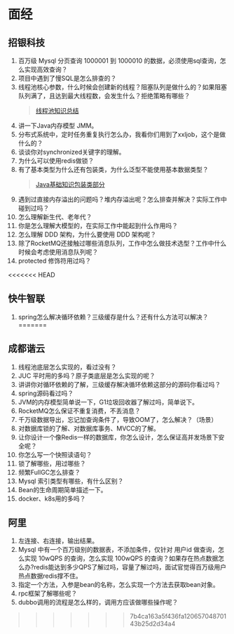# 面经
## 招银科技
1. 百万级 Mysql 分页查询 1000001 到 1000010 的数据，必须使用sql查询，怎么实现高效查询？
2. 项目中遇到了慢SQL是怎么排查的？
3. 线程池核心参数，什么时候会创建新的线程？阻塞队列是做什么的？如果阻塞队列满了，且达到最大线程数，会发生什么？拒绝策略有哪些？
    > [线程池知识总结](/Java/线程池.md)
4. 讲一下Java内存模型 JMM。
5. 分布式系统中，定时任务重复执行怎么办，我看你们用到了xxljob，这个是做什么的？
6. 谈谈你对synchronized关键字的理解。
7. 为什么可以使用redis做锁？
8. 有了基本类型为什么还有包装类，为什么泛型不能使用基本数据类型？
    > [Java基础知识包装类部分](/Java/基础/Java核心知识.md)
9. 遇到过直接内存溢出的问题吗？堆内存溢出呢？怎么排查并解决？实际工作中碰到过吗？
10. 怎么理解新生代、老年代？
11. 你是怎么理解大模型的，在实际工作中能起到什么作用吗？
12. 怎么理解 DDD 架构，为什么要使用 DDD 架构呢？
13. 除了RocketMQ还接触过哪些消息队列，工作中怎么做技术选型？工作中什么时候会考虑使用消息队列呢？
14. protected 修饰符用过吗？

<<<<<<< HEAD

## 快牛智联
1. spring怎么解决循环依赖？三级缓存是什么？还有什么方法可以解决？
=======
## 成都谐云
1. 线程池底层怎么实现的，看过没有？
2. JUC 平时用的多吗？原子类底层是怎么实现的呢？
3. 讲讲你对循环依赖的了解，三级缓存解决循环依赖这部分的源码你看过吗？
4. spring源码看过吗？
5. JVM的内存模型简单说一下，G1垃圾回收器了解过吗，简单说下。
6. RocketMQ怎么保证不重复消费，不丢消息？
7. 千万级数据导出，忘记加查询条件了，导致OOM了，怎么解决？（场景）
8. 对数据库锁的了解、对数据库事务、MVCC的了解。
9. 让你设计一个像Redis一样的数据库，你怎么设计，怎么保证高并发场景下安全呢？
10. 你怎么写一个快照读语句？
11. 锁了解哪些，用过哪些？
12. 频繁FullGC怎么排查？
13. Mysql 索引类型有哪些，有什么区别？
14. Bean的生命周期简单描述一下。
15. docker、k8s用的多吗？

## 阿里
1. 左连接、右连接，输出结果。
2. Mysql 中有一个百万级别的数据表，不添加条件，仅针对 用户id 做查询，怎么实现 10wQPS 的查询，怎么实现 100wQPS 的查询？如果存在热点数据怎么办?redis能达到多少QPS了解过吗，容量了解过吗，面试官觉得百万级用户热点数据redis撑不住。
3. 指定一个方法，入参是bean的名称，怎么实现一个方法去获取bean对象。
4. rpc框架了解哪些呢？
5. dubbo调用的流程是怎么样的，调用方应该做哪些操作呢？
>>>>>>> 7b4ca163a5f436fa12065704870143b25d2d34a4
